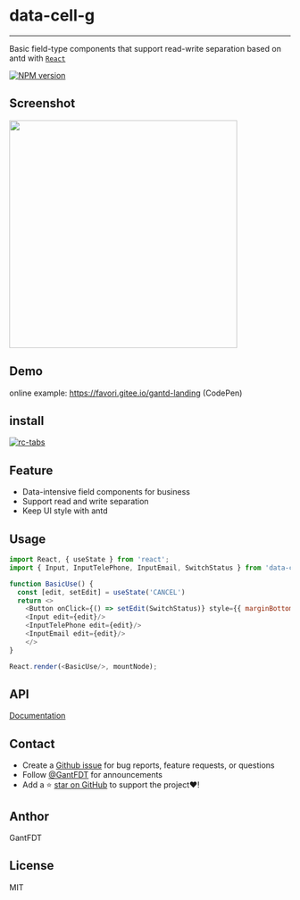 # data-cell-g

---
Basic field-type components that support read-write separation based on antd with [`React`](https://facebook.github.io/react/)

[![NPM version][npm-image]][npm-url]

[npm-image]: https://img.shields.io/npm/v/data-cell-g.svg
[npm-url]: https://www.npmjs.com/package/data-cell-g

## Screenshot

<img src='https://zos.alipayobjects.com/rmsportal/JwLASrsOYJuFRIt.png' width='408'>

## Demo

online example: https://favori.gitee.io/gantd-landing (CodePen)

## install

[![rc-tabs](https://nodei.co/npm/data-cell-g.png)](https://npmjs.org/package/data-cell-g)

## Feature

- Data-intensive field components for business
- Support read and write separation
- Keep UI style with antd

## Usage

```js
import React, { useState } from 'react';
import { Input, InputTelePhone, InputEmail, SwitchStatus } from 'data-cell-g';

function BasicUse() {
  const [edit, setEdit] = useState('CANCEL')
  return <>
    <Button onClick={() => setEdit(SwitchStatus)} style={{ marginBottom: 5 }} size="small">{!(edit === 'EDIT') ? 'toEdit' : 'toRead'}</Button>
    <Input edit={edit}/>
    <InputTelePhone edit={edit}/>
    <InputEmail edit={edit}/>
    </>
}

React.render(<BasicUse/>, mountNode);
```

## API

[Documentation](https://jhildenbiddle.github.io/css-vars-ponyfill)

## Contact

- Create a [Github issue](https://github.com/jhildenbiddle/css-vars-ponyfill/issues) for bug reports, feature requests, or questions
- Follow [@GantFDT](https://twitter.com/jhildenbiddle) for announcements
- Add a ⭐️ [star on GitHub](https://github.com/jhildenbiddle/css-vars-ponyfill) to support the project❤️!

## Anthor 

GantFDT

## License

MIT